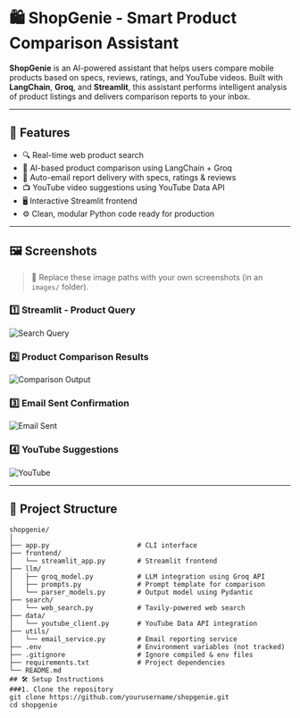 # 🛍️ ShopGenie - Smart Product Comparison Assistant

**ShopGenie** is an AI-powered assistant that helps users compare mobile products based on specs, reviews, ratings, and YouTube videos. Built with **LangChain**, **Groq**, and **Streamlit**, this assistant performs intelligent analysis of product listings and delivers comparison reports to your inbox.

---

## 🚀 Features

- 🔍 Real-time web product search
- 🧠 AI-based product comparison using LangChain + Groq
- 📧 Auto-email report delivery with specs, ratings & reviews
- 📺 YouTube video suggestions using YouTube Data API
- 🖥️ Interactive Streamlit frontend
- ⚙️ Clean, modular Python code ready for production

---

## 🖼️ Screenshots

> 📌 Replace these image paths with your own screenshots (in an `images/` folder).

### 1️⃣ Streamlit - Product Query
![Search Query](images/streamlit_query.png)

### 2️⃣ Product Comparison Results
![Comparison Output](images/comparison_output.png)

### 3️⃣ Email Sent Confirmation
![Email Sent](images/email_sent.png)

### 4️⃣ YouTube Suggestions
![YouTube](images/youtube_suggestions.png)

---

## 📁 Project Structure

```text
shopgenie/
│
├── app.py                      # CLI interface
├── frontend/
│   └── streamlit_app.py        # Streamlit frontend
├── llm/
│   ├── groq_model.py           # LLM integration using Groq API
│   ├── prompts.py              # Prompt template for comparison
│   └── parser_models.py        # Output model using Pydantic
├── search/
│   └── web_search.py           # Tavily-powered web search
├── data/
│   └── youtube_client.py       # YouTube Data API integration
├── utils/
│   └── email_service.py        # Email reporting service
├── .env                        # Environment variables (not tracked)
├── .gitignore                  # Ignore compiled & env files
├── requirements.txt            # Project dependencies
└── README.md
## 🛠️ Setup Instructions
###1. Clone the repository
git clone https://github.com/yourusername/shopgenie.git
cd shopgenie

